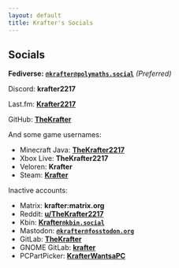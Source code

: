 ```yaml
---
layout: default
title: Krafter's Socials
---
```

## Socials 

**Fediverse:** __<a href="https://polymaths.social/@krafter" rel="me">`@krafter@polymaths.social`</a>__ *(Preferred)*

Discord: __krafter2217__

Last.fm: __[Krafter2217](https://last.fm/user/Krafter2217)__

GitHub: __[TheKrafter](https://github.com/TheKrafter)__


And some game usernames:
* Minecraft Java: __[TheKrafter2217](https://namemc.com/profile/TheKrafter2217.1)__
* Xbox Live: __TheKrafter2217__
* Veloren: __Krafter__
* Steam: __[Krafter](https://steamcommunity.com/id/krafterdev/)__


Inactive accounts:
* Matrix: __krafter:matrix.org__
* Reddit: __[u/TheKrafter2217](https://reddit.com/user/TheKrafter2217)__
* Kbin: __[Krafter`@kbin.social`](https://kbin.social/u/Krafter)__
* Mastodon: __<a href="https://fosstodon.org/@krafter" rel="me">`@krafter@fosstodon.org`</a>__
* GitLab: __[TheKrafter](https://gitlab.com/TheKrafter)__
* GNOME GitLab: __[krafter](https://gitlab.gnome.org/krafter)__
* PCPartPicker: __[KrafterWantsaPC](https://pcpartpicker.com/user/KrafterWantsaPC/)__